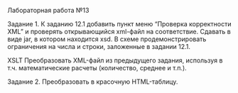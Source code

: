 Лабораторная работа №13

Задание 1.  К заданию 12.1 добавить пункт меню “Проверка корректности XML” и проверять открывающийся xml-файл на соответствие. Сдавать в виде jar, в котором находится xsd. В схеме продемонстрировать ограничения на числа и строки, заложенные в задании 12.1.

XSLT
Преобразовать XML-файл из предыдущего задания, используя в т.ч. математические расчеты (количество, среднее и т.п.).

Задание 2. Преобразовать в красочную HTML-таблицу.
